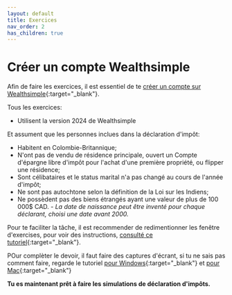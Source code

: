 ```yaml
---
layout: default
title: Exercices
nav_order: 2
has_children: true
---
```


# Créer un compte Wealthsimple

Afin de faire les exercices, il est essentiel de te [créer un compte sur Wealthsimple](https://my.wealthsimple.com/app/public/signup/){:target="_blank"}. 

Tous les exercices:
- Utilisent la version 2024 de Wealthsimple

Et assument que les personnes inclues dans la déclaration d'impôt:
- Habitent en Colombie-Britannique;
- N'ont pas de vendu de résidence principale, ouvert un Compte d'épargne libre d'impôt pour l'achat d'une première propriété, ou flipper une résidence;
- Sont célibataires et le status marital n'a pas changé au cours de l'année d'impôt;
- Ne sont pas autochtone selon la définition de la Loi sur les Indiens;
- Ne possèdent pas des biens étrangés ayant une valeur de plus de 100 000$ CAD.
_- La date de naissance peut être inventé pour chaque déclarant, choisi une date avant 2000._

Pour te faciliter la tâche, il est recommender de redimentionner les fenêtre d'exercises, pour voir des instructions, [consulté ce tutoriel](https://www.youtube.com/watch?v=eVej-2NuY5o){:target="_blank"}.

POur complèter le devoir, il faut faire des captures d'écrant, si tu ne sais pas comment faire, regarde le tutoriel [pour Windows](https://www.youtube.com/watch?v=eVej-2NuY5o){:target="_blank"} et [pour Mac](https://www.youtube.com/watch?v=dnmQ9EbC99Q){:target="_blank"}

**Tu es maintenant prêt à faire les simulations de déclaration d'impôts.**
